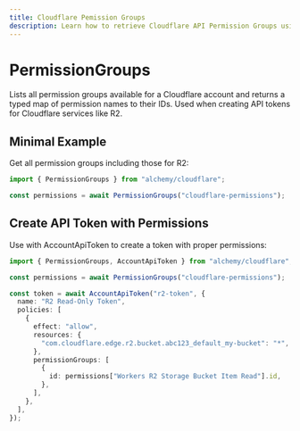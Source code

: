 ```yaml
---
title: Cloudflare Pemission Groups
description: Learn how to retrieve Cloudflare API Permission Groups using Alchemy to help construct API token policies.
---
```


# PermissionGroups

Lists all permission groups available for a Cloudflare account and returns a typed map of permission names to their IDs. Used when creating API tokens for Cloudflare services like R2.

## Minimal Example

Get all permission groups including those for R2:

```ts
import { PermissionGroups } from "alchemy/cloudflare";

const permissions = await PermissionGroups("cloudflare-permissions");
```

## Create API Token with Permissions

Use with AccountApiToken to create a token with proper permissions:

```ts
import { PermissionGroups, AccountApiToken } from "alchemy/cloudflare";

const permissions = await PermissionGroups("cloudflare-permissions");

const token = await AccountApiToken("r2-token", {
  name: "R2 Read-Only Token",
  policies: [
    {
      effect: "allow",
      resources: {
        "com.cloudflare.edge.r2.bucket.abc123_default_my-bucket": "*",
      },
      permissionGroups: [
        {
          id: permissions["Workers R2 Storage Bucket Item Read"].id,
        },
      ],
    },
  ],
});
```
